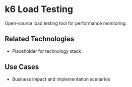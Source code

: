 # k6 Load Testing

Open-source load testing tool for performance monitoring.

## Related Technologies
- Placeholder for technology stack

## Use Cases
- Business impact and implementation scenarios
